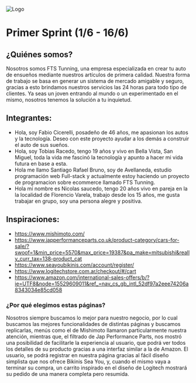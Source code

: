 ![Logo](https://user-images.githubusercontent.com/63321083/121944546-269b5780-cd29-11eb-88d3-f388a3ee64f4.jpeg)


# Primer Sprint (1/6 - 16/6)

## ¿Quiénes somos?

Nosotros somos FTS Tunning, una empresa especializada en crear tu auto de ensueños mediante nuestros artículos de primera calidad. 
Nuestra forma de trabajo se basa en generar un sistema de mercado amigable y seguro, gracias a esto brindamos nuestros servicios las 24 horas para todo tipo de clientes. Ya seas un joven entrando al mundo o un experimentado en el mismo, nosotros tenemos la solución a tu inquietud.

## Integrantes:

- Hola, soy Fabio Cicerelli, posadeño de 46 años, me apasionan los autos y la tecnología. Deseo con este proyecto ayudar a los demás a construir el auto de sus sueños.
- Hola, soy Tobias Racedo, tengo 19 años y vivo en Bella Vista, San Miguel, toda la vida me fascinó la tecnología y apunto a hacer mi vida futura en base a esta.
-  Hola me llamo Santiago Rafael Bruno, soy de Avellaneda, estudio programación web Full-stack y actualmente estoy haciendo un proyecto de programacion sobre ecommerce llamado FTS Tunning.
- Hola mí nombre es Nicolas saucedo, tengo 20 años vivo en pareja en la la localidad de Florencio Varela, trabajo desde los 15 años, me gusta trabajar en grupo, soy una persona alegre y positiva.

## Inspiraciones:

- https://www.mishimoto.com/
-	https://www.japperformanceparts.co.uk/product-category/cars-for-sale/?swoof=1&min_price=5570&max_price=19387&pa_make=mitsubishi&really_curr_tax=138-product_cat 
-	https://www.seayoubikinis.com/account/register/ 
-	https://www.logitechstore.com.ar/checkout/#/cart 
-	https://www.amazon.com/international-sales-offers/b/?ie=UTF8&node=15529609011&ref_=nav_cs_gb_intl_52df97a2eee74206a8343034e85cd058 

### ¿Por qué elegimos estas páginas?

  Nosotros siempre buscamos lo mejor para nuestro negocio, por lo cual buscamos las mejores funcionalidades de distintas páginas y buscamos replicarlas, menús como el de Mishimoto llamaron particularmente nuestra atención, mientras que, el filtrado de Jap Performance Parts, nos mostró una posibilidad de facilitarle la experiencia al usuario, que podrá ver todos los detalles de su producto gracias a una interfaz similar a la de Amazon.  El usuario, se podrá registrar en nuestra página gracias al fácil diseño simplista que nos ofrece Bikinis Sea You, y, cuando el mismo vaya a terminar su compra, un carrito inspirado en el diseño de Logitech mostrará su pedido de una manera completa pero resumida.

